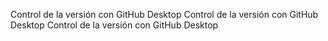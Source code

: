 Control de la versión con GitHub Desktop
Control de la versión con GitHub Desktop
Control de la versión con GitHub Desktop
